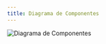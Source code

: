 ```yaml
---
title: Diagrama de Componentes
---
```


![Diagrama de Componentes](/docs/diagramas/diagrama_componente.png)
